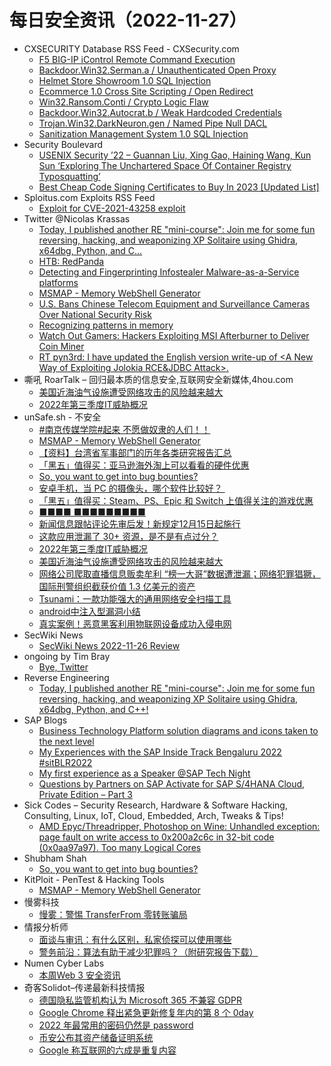 # 每日安全资讯（2022-11-27）

- CXSECURITY Database RSS Feed - CXSecurity.com
  - [F5 BIG-IP iControl Remote Command Execution](https://cxsecurity.com/issue/WLB-2022110048)
  - [Backdoor.Win32.Serman.a / Unauthenticated Open Proxy](https://cxsecurity.com/issue/WLB-2022110047)
  - [Helmet Store Showroom 1.0 SQL Injection](https://cxsecurity.com/issue/WLB-2022110046)
  - [Ecommerce 1.0 Cross Site Scripting / Open Redirect](https://cxsecurity.com/issue/WLB-2022110045)
  - [Win32.Ransom.Conti / Crypto Logic Flaw](https://cxsecurity.com/issue/WLB-2022110044)
  - [Backdoor.Win32.Autocrat.b / Weak Hardcoded Credentials](https://cxsecurity.com/issue/WLB-2022110043)
  - [Trojan.Win32.DarkNeuron.gen / Named Pipe Null DACL](https://cxsecurity.com/issue/WLB-2022110042)
  - [Sanitization Management System 1.0 SQL Injection](https://cxsecurity.com/issue/WLB-2022110041)
- Security Boulevard
  - [USENIX Security ’22 – Guannan Liu, Xing Gao, Haining Wang, Kun Sun ‘Exploring The Unchartered Space Of Container Registry Typosquatting’](https://securityboulevard.com/2022/11/usenix-security-22-guannan-liu-xing-gao-haining-wang-kun-sun-exploring-the-unchartered-space-of-container-registry-typosquatting/)
  - [Best Cheap Code Signing Certificates to Buy In 2023 [Updated List]](https://securityboulevard.com/2022/11/best-cheap-code-signing-certificates-to-buy-in-2023-updated-list/)
- Sploitus.com Exploits RSS Feed
  - [Exploit for CVE-2021-43258 exploit](https://sploitus.com/exploit?id=64E91FD4-4B4C-5AE8-B088-D6757E9E7FD9&utm_source=rss&utm_medium=rss)
- Twitter @Nicolas Krassas
  - [Today, I published another RE "mini-course": Join me for some fun reversing, hacking, and weaponizing XP Solitaire using Ghidra, x64dbg, Python, and C...](https://twitter.com/Dinosn/status/1596565617586290688)
  - [HTB: RedPanda](https://twitter.com/Dinosn/status/1596555076688285697)
  - [Detecting and Fingerprinting Infostealer Malware-as-a-Service platforms](https://twitter.com/Dinosn/status/1596516128129536004)
  - [MSMAP - Memory WebShell Generator](https://twitter.com/Dinosn/status/1596513144494751746)
  - [U.S. Bans Chinese Telecom Equipment and Surveillance Cameras Over National Security Risk](https://twitter.com/Dinosn/status/1596427985216741376)
  - [Recognizing patterns in memory](https://twitter.com/Dinosn/status/1596374919088332800)
  - [Watch Out Gamers: Hackers Exploiting MSI Afterburner to Deliver Coin Miner](https://twitter.com/Dinosn/status/1596374841417949185)
  - [RT pyn3rd: I have updated the English version write-up of <A New Way of Exploiting Jolokia RCE&JDBC Attack>.](https://twitter.com/pyn3rd/status/1596355296330334208)
- 嘶吼 RoarTalk – 回归最本质的信息安全,互联网安全新媒体,4hou.com
  - [美国近海油气设施遭受网络攻击的风险越来越大](https://www.4hou.com/posts/ykGR)
  - [2022年第三季度IT威胁概况](https://www.4hou.com/posts/nJqp)
- unSafe.sh - 不安全
  - [#南京传媒学院#起来 不愿做奴隶的人们！！](https://buaq.net/go-137376.html)
  - [MSMAP  - Memory WebShell Generator](https://buaq.net/go-137372.html)
  - [【资料】台湾省军事部门的历年各类研究报告汇总](https://buaq.net/go-137371.html)
  - [「黑五」值得买：亚马逊海外淘上可以看看的硬件优惠](https://buaq.net/go-137362.html)
  - [So, you want to get into bug bounties?](https://buaq.net/go-137364.html)
  - [安卓手机，当 PC 的摄像头，哪个软件比较好？ ​​​​](https://buaq.net/go-137353.html)
  - [「黑五」值得买：Steam、PS、Epic 和 Switch 上值得关注的游戏优惠](https://buaq.net/go-137363.html)
  - [■■■■ ■■■■■■■■■](https://buaq.net/go-137342.html)
  - [新闻信息跟帖评论先审后发！新规定12月15日起施行](https://buaq.net/go-137341.html)
  - [这款应用泄漏了 30+ 资源，是不是有点过分？](https://buaq.net/go-137383.html)
  - [2022年第三季度IT威胁概况](https://buaq.net/go-137340.html)
  - [美国近海油气设施遭受网络攻击的风险越来越大](https://buaq.net/go-137339.html)
  - [网络公司爬取直播信息贩卖牟利 “榜一大哥”数据遭泄漏；网络犯罪猖獗，国际刑警组织截获价值 1.3 亿美元的资产](https://buaq.net/go-137338.html)
  - [Tsunami：一款功能强大的通用网络安全扫描工具](https://buaq.net/go-137335.html)
  - [android中注入型漏洞小结](https://buaq.net/go-137336.html)
  - [真实案例！恶意黑客利用物联网设备成功入侵电网](https://buaq.net/go-137337.html)
- SecWiki News
  - [SecWiki News 2022-11-26 Review](http://www.sec-wiki.com/?2022-11-26)
- ongoing by Tim Bray
  - [Bye, Twitter](https://www.tbray.org/ongoing/When/202x/2022/11/26/Bye-Twitter)
- Reverse Engineering
  - [Today, I published another RE "mini-course": Join me for some fun reversing, hacking, and weaponizing XP Solitaire using Ghidra, x64dbg, Python, and C++!](https://www.reddit.com/r/ReverseEngineering/comments/z5ct34/today_i_published_another_re_minicourse_join_me/)
- SAP Blogs
  - [Business Technology Platform solution diagrams and icons taken to the next level](https://blogs.sap.com/2022/11/26/business-technology-platform-solution-diagrams-and-icons-taken-to-the-next-level/)
  - [My Experiences with the SAP Inside Track Bengaluru 2022 #sitBLR2022](https://blogs.sap.com/2022/11/26/my-experiences-with-the-sap-inside-track-bengaluru-2022-sitblr2022/)
  - [My first experience as a Speaker @SAP Tech Night](https://blogs.sap.com/2022/11/26/my-first-experience-as-a-speaker-sap-tech-night/)
  - [Questions by Partners on SAP Activate for SAP S/4HANA Cloud, Private Edition – Part 3](https://blogs.sap.com/2022/11/26/questions-by-partners-on-sap-activate-for-sap-s-4hana-cloud-private-edition-part-3/)
- Sick Codes – Security Research, Hardware & Software Hacking, Consulting, Linux, IoT, Cloud, Embedded, Arch, Tweaks & Tips!
  - [AMD Epyc/Threadripper, Photoshop on Wine: Unhandled exception: page fault on write access to 0x200a2c6c in 32-bit code (0x0aa97a97). Too many Logical Cores](https://sick.codes/amd-epyc-threadripper-photoshop-on-wine-unhandled-exception-page-fault-on-write-access-to-0x200a2c6c-in-32-bit-code-0x0aa97a97-too-many-logical-cores/)
- Shubham Shah
  - [So, you want to get into bug bounties?](http://shubs.io/so-you-want-to-get-into-bug-bounties/)
- KitPloit - PenTest & Hacking Tools
  - [MSMAP  - Memory WebShell Generator](http://www.kitploit.com/2022/11/msmap-memory-webshell-generator.html)
- 慢雾科技
  - [慢雾：警惕 TransferFrom 零转账骗局](https://mp.weixin.qq.com/s?__biz=MzU4ODQ3NTM2OA==&mid=2247496770&idx=1&sn=f95df1020b2319e3a1c9469829686c13&chksm=fdde8ac5caa903d3f873fed02a107b0be4ba5343256d5882e4540480cbae1adeb8e6759a6f65&scene=58&subscene=0#rd)
- 情报分析师
  - [面谈与审讯：有什么区别，私家侦探可以使用哪些](https://mp.weixin.qq.com/s?__biz=MzA3Mjc1MTkwOA==&mid=2650520410&idx=1&sn=5dc00b97bcbb7f8c8b9e593a46b61a54&chksm=87169511b0611c071003d255c8fd06c32b1370b7d8e48b7dd71a933a920ff50d026bf844896e&scene=58&subscene=0#rd)
  - [警务前沿：算法有助于减少犯罪吗？（附研究报告下载）](https://mp.weixin.qq.com/s?__biz=MzA3Mjc1MTkwOA==&mid=2650520410&idx=2&sn=4084cd4fcd455cd6fdbe69a74a48ea92&chksm=87169511b0611c07fa280aa38538aee35a362eb9ec7fba49e6551561c8a49ec07c4b3a7a1741&scene=58&subscene=0#rd)
- Numen Cyber Labs
  - [本周Web 3 安全资讯](https://mp.weixin.qq.com/s?__biz=Mzg4MDcxNTc2NA==&mid=2247484357&idx=1&sn=d0252cf5603181c1304557b6d8edee58&chksm=cf71b15ef806384842a723100184170218ef7cca3e5f817bf48d6cb5a915062a3992bd835ef2&scene=58&subscene=0#rd)
- 奇客Solidot–传递最新科技情报
  - [德国隐私监管机构认为 Microsoft 365 不兼容 GDPR](https://www.solidot.org/story?sid=73491)
  - [Google Chrome 释出紧急更新修复年内的第 8 个 0day](https://www.solidot.org/story?sid=73490)
  - [2022 年最常用的密码仍然是 password](https://www.solidot.org/story?sid=73489)
  - [币安公布其资产储备证明系统](https://www.solidot.org/story?sid=73488)
  - [Google 称互联网的六成是重复内容](https://www.solidot.org/story?sid=73487)
